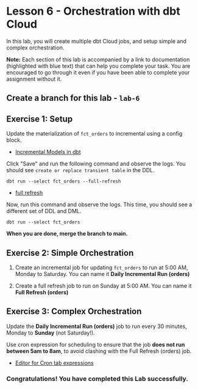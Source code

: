 # Lesson 6 - Orchestration with dbt Cloud 

In this lab, you will create multiple dbt Cloud jobs, and setup simple and complex orchestration.

**Note:** Each section of this lab is accompanied by a link to documentation (highlighted with blue text) that can help you complete your task. You are encouraged to go through it even if you have been able to complete your assignment without it.

## Create a branch for this lab - `lab-6`

## Exercise 1: Setup

Update the materialization of `fct_orders` to incremental using a config block.

* [Incremental Models in dbt](https://docs.getdbt.com/docs/build/incremental-models)

Click "Save" and run the following command and observe the logs. You should see `create or replace transient table` in the DDL.
```
dbt run --select fct_orders --full-refresh
```

* [full refresh](https://docs.getdbt.com/reference/resource-configs/full_refresh)

Now, run this command and observe the logs. This time, you should see a different set of DDL and DML.
```
dbt run --select fct_orders
```

**When you are done, merge the branch to main.**


## Exercise 2: Simple Orchestration

1. Create an incremental job for updating `fct_orders` to run at 5:00 AM, Monday to Saturday. You can name it **Daily Incremental Run (orders)**

2. Create a full refresh job to run on Sunday at 5:00 AM. You can name it **Full Refresh (orders)**


## Exercise 3: Complex Orchestration

Update the **Daily Incremental Run (orders)** job to run every 30 minutes, Monday to **Sunday** (not Saturday!). 

Use cron expression for scheduling to ensure that the job **does not run between 5am to 8am**, to avoid clashing with the Full Refresh (orders) job.

* [Editor for Cron tab expressions](https://crontab.guru/)

### Congratulations! You have completed this Lab successfully.